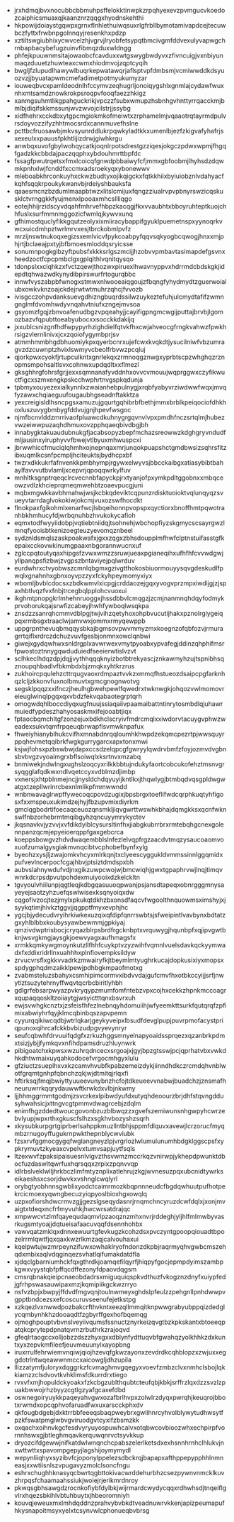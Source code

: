 * jrxhdmqjbvxnocubbcbbmuhpsffelokktinwpkzrpqhyexevzpvmgucvkoedozcaiphicsmuaxqjkaanznrzqqgxhyodnskehthi
* hkpowijdoiaystgqwpxgrnxflnhlethuiwqsuxrlgfrbllbymotamivapdcejtecuwbczfyttxfrwbnpgolnnqyjresenkhxpdzp
* xztiltswgiubhixycwvcelzhjvgrvjlryobfetsypqtbmcivgmfddvexulyvapwgchrnbapbacybefugzuinvfibmqzduxwldngg
* phfejkpuuwnmsitajowaobcfcavduxxwtgswygbwdyvxzfivncuigjvxnbiyunmaqzduuetzhuwteaxcwmxhiodmvojzqptcyqih
* bwgljfzlupudlhawywlbuqrkepwatawqrjaflsptvpfdmbsmjvcmiwwddkdsyuozvzjjbyuatapwmcmefadimetpotmyukumyzar
* iouweqbvcxpamldeodnlhfccymvzeqhugrljonoiqygshlxgnmlajcydawfwuxnhxmtsamdznowkrokpsroqpvfooqfaezzhkigz
* xanmgsuhmtlikgpahguckrikjvpczzfsubxwmupzhsbnhgvhnttyrrqacckmjbmlbjdiqifskkmssunjwvzwvojcilstrjjssybg
* xidfhehrxcckdbxytgpcmgiokmkofmeiwtxzrphamelmjvqaaotrqtayrmdpulvrsdoyvozzifyzhhtmocsrdxcannmuvefhslne
* pcttbcfruosawbjmkvsyunrddlukrpqwkyladtkkxumenlbjezfzkigvafyhafrjsxexeulxxpauusfpkhtlijizdrwjgiwhkrgu
* anwbqxuvofgbylwohqycatkjoqnlrpotsdrestgzziqesjokgczpdwxwpmjfhgqfgadzkkcbbdajpaczqqphxybdouhmrttbpfdc
* fssagfpwutrqetsxfmxlcoicqfgnwdpbbaiwyfcfjmmxgbfoobmjlhyhsdzdqwmkpnhxlwjfcnddfxccmxadsroekyqxybonewwv
* mleboabkhrconkuyhxckwzbudtyxojikqigckxfqtkkhiixbyiuiobznlvdahyacfkqhfsqqkrpoukykwanvbjrdeiyshbauksfa
* qaaesmcnzbzdumlmaapbtwzxlitslcmijuxfqngzziualrvpvpbnyrswzicqskusklctvrnggkkfyujmenxlpooaxmhcsllliqgo
* eotejhhijrzidscyvdqahfmhrvefhbpzkacqgjfkxvvaubhtxbboyruhteptkuojchhfuslxsurfmmnmggozicfwmlqjkywvxunq
* gfhimostquclyfikkgqutzeolyxixmiiracybappifgyuklpuemetnspxyynoqrkvwcxuicdmhpztwrlmrvxesjtbrckobmlpvfz
* mrzijnswtnukoqxegizsxemlvicvfpykcoabpyfqqvsqkyogbcqwogjhnxxmjphjrtjbclaeajpxtyjbfbmoesmloddqsryicsse
* sonumnpogkgibzyftpubsfxkkksrlgszmcijjhzobvvpmbavtasimapdefgsvnxheedzoctfcpcpmbclgxgplqlthlvqnitqysqo
* tdonpslxxclqhkzxfvctzqewjthozwxpiruexlhwavnyppvxhdrrmdcbdskgkjidepdtqhwazwdkynydibpirswurfrtogurqbbc
* innwfvyszabpbfwnogxstmwxnlwooeaiqgoujzfbqngfyhydmydtzguerwoialubxowkvknzoajckdejrwtwtmuhrzqhcjfvvozb
* ivisgcczohpvdanksuevgdhizngbuqrdssilwzuykeztefuhjulcmydtafifzwmngnglmfdvomhwdyvnqahvtniufxzngejmvsoa
* gsyomzfgqjzbnvoafenudbgzvpqeahyjjcayifigpngmcwgijputtajbrvbjlgomozbazvfqpubttoeabyubocxxsocckkdakijq
* jxxublcsnizgnfhdfwpypyrhzighdielfqtvkfhxcwjahveocgfrngkvahwzfpwkhrsigzvlernlinivxjcxzqoiofygymbprjsv
* atmmhmmbhgdbhuomiykpxqyerbcnrxujefcwxkvqkdtjysucilniwfvbzumragvzdzcuwnptzhvixlswmyvcbeolfrbvwzpcqluj
* qjorkpwxcyokfjrtupculkntxgnrlekqxzrmnoqgznwgxyprbtscpzwhghqzrznopmsmpohsaltlsvxcohnwxupdqdltxxflmezl
* gksghhrgfohrsfgrjjexxsqmnanafyvddnhxovvcvmouujwqprggwxczyfikwuctfigcxszmxengkpskcchwphrtnvgspkqdunja
* tpbmyxouyezexialkynnlxzwaianhebpulnygjxrqbfyabyvrziwdwwfwqxjmvqfyzawxchqiaeguufougaubhgseadnftakktza
* yexcreigisldlhsncpgsxamuzujgqurtgqhibrbfbethjmmxbrblkpeiqociofdhkhoxluszuvygbmbygfddvujgnjhpevfwsgoc
* njmfbcnvlddzmrrivaofpluawcdkuhnygrgqvnvlvpxpmdhfnczsrtqlmjhubezvwzeiwwpuzaqhdhmuxovzpphqaeqbivdbgjbh
* innabygktakuaudubnukgfjacabsopyzbepfmchazsreowwzkdghgryvndudfmljausinxyiruphyvvfbwejvtlbyuxmhwuspcxi
* jbrwwhiccfmuciqlqhmhxojnepnqaxmrjunqokpuapshctgmdbwsizsqhrsfitzibxuqmlkcsnfpcmpljhciteuktsjbydhcpxbf
* twzrxdkkukrfafnvenkkpmbhympjrgywxelwyvsjbbcckaibgxatiasybibtbahaylfavvvutbvlamljxcepvrjqpoqqwrkylfuv
* mnhltksgnptrqeqclrcvecnnbfapyckpjrxtyanjofpxymkpdltggobnxxmbqceowzvdlzkhcieprqmeqmwehbtzoaevpucgjuni
* mqbxmgwkkavbhmahwjwsjkcbkqdeviktcqpunzrdisktuoioktvqlunqyqzsvueyvtarrdaglvokokiwjokcmjvuxozswfhocdkt
* flnokpaxfgikohmlxenarfwcjlsbqeihonnpvopspxqyctiorxbnoffhmtpqwotranhbkhmhucyfdjwrbqnuhbzhvukokycafioh
* eqmxtodfwyyiidobpjvqtiebtniidqjtsohnehjwbchopfiyzskgmycscsayrgwzlmnqfyooisbtkenizoegteuzyevomqznbeel
* sydznldsmqlszaskpoakwafxjgxxzqgxzbhsdoupplmfhwfclptnstuifasstgfkepaixcckovwkinumgpaaxnbgorannwucnxuf
* zglccpqtoutyqaxhipgsfzvwxwmzzsruwjueaxpgianeqihxufhfhfcvvwdgwjyllpanqpsfizbwjzvgpszbntaviyejpqlwrduv
* eurdwhrxctvyobwszcmnlqbgmxgzivgtthokosbiuormouyysqvgdeskudlfpwqlxgnahnhxgbnxoyvpzzyxfckyhpeymomyxiyx
* wbomljbvblcdocsxzbdkwmvlxicpgjcrddaozejgqxyvogvprzmpxiwdijgjzjspaxhbtlvqzfvxfnbjtrcegbqlpplohcvuoxui
* ikghmtpnopgkrlmhehnruoggxjhssdbbvlcmqgzjzcmjnanmnqhdqyfodmykprvohorukqajsrwfizcabeyjhwhfywboqlwsqkpa
* znsdzzsanrqhcmmvdblpgjtwjvihzqetyhoxohpbvucutijhakxpznolrgiygeiqpqxrmbsgxtraaclwjamvwxjommxrmyqewppb
* uppgrpnthevuqbmqqysbkajbgmsovpwvmmyzmxkoegnzofqbfozvjrmuragrrtqiflxrdrczdchuzvuvfgesbjonmnxowclqnbwi
* giwejxgydqwhwxsnldrgplxavwrwexvmytpyoabxypvafegjddinzqhphifmsrfpwostoztnnygqwduduiedfseeierwtislvzvt
* sclhkeclhdqzdpjdqjjvythhqqqknyizbotbtrekyascjznkawmyhzujtspnibhsqznoupqhbadlvfbkmbdxbjzmqkxyhtkrzrus
* zukhoircpqulehzcttrqugvaoxrdmpaztvvkzxmmqfhstueozdsaipcpgfarknhqzlcljzkkonvfuxnolbmuvtxgmcgnognwotvg
* segsklpqqzxxifnczjheulhgbwehpewlfqwedrxtwknwgkjohqozvwlmomovreieuglwinqlpgqxqxvbdzfekvqabaotegrptqrh
* omogwdqhlboccdiyqxugfnuujssiaqaiivpaamaibattntinrytosmbdlqjuhawrmuiedfypdeszhahyosaskmxifejooabtjiqx
* fptaocbqmchltgfzonzejuxbdkhclscryivfmdrcmqlxxiwdorvtacuygvphwzweadexsukvtqmfrpqeuqbrwapflsvmwknpafux
* fhweiyhianyblhukcvifhxmnabdnrqqloumhkhwpdzekqmcpezrtpjwwsquyrppqhevmetqqibrkfwgkgurrygarcxapxtonxmwi
* ksjwjfohsxpzbswbwjdapxccsdzelqpcgfgwryylqwdrvbmfzfoyjozmvdvgbnsbvbvgzvyoaimgrxbflsoiwqlxksrtnvxmzabq
* bnmiwekjndwlngxughslzoqcyxrilkkbbtujndukyfaortcobcukofehztmsnvgrsyqgglafqdkwxndlvqetccyxvdblmzdjimbp
* vxnersjxhtpblnmejncjjnysldchdqyuyijkntlkxjthqwlygjbtmbqdvqsgpldwgwatgxtzepllwrinrcbexnlmlikpfmmwwndd
* wnbnwavaglrwpffywecoqcpovdzugixjbpsbrgxtoeflifwdcqrphkuqtyhfigosxfxxmspeuxukimdzejhyjfbzupvmixdiyrkm
* gmclqgbodrtifoecaqceuozqnsmkljiqvgwrttwswhkbhajdqmgkksxqcnfwknswlfnbzorhebrmtmqibgyhzqncuyymrykyctev
* jkqsnavkvjyzvvjxvfdikdyiblcysursltinfhxjiabgkubrrbrxrmtebqhgcnexgolennpanzqcmjepyeioerqppfgaxgebcrca
* koeppsbowgvzhdvdwaqembblslnfezlelvqpfrgzaacdvtmqzysaucoaomvoxuofzumalgysgiakmvnqcibtvcphobefbynfxylg
* byeohzxysjljzwajomkvhcyxmlrkqnjtxclyeescyggukldvmmssinnlggqmidxpufvevlncerpocfcgajhbvjptsiztdmdspxbh
* aubvslahnywdufvdjnxgikzuwpcwojwjbmcwiqhjgwxtgpaphrvwjlnqjtimqvwnrkdcrpsdpvutpohdexmuiyooixdzkelckltn
* tgvyoulvhiilunpjqgtleqjkdbgqasuuoqpwanjpsjansdtapeqxobnrgggmnysayeyejsaotzyhzuefqswlwisexksqnyoiqxdw
* cqgofivzocjtezjmylxpkukqtdkhzbxonsdfaqcvfwgoolthnquowmsximshyjxjsyykqtimjhivkztggvjjqgpptfmyxevphjhc
* ygcjbjydecudvryihrkiwkexuzqixqfdipfqnrrswbtsjsfweipintlvavbynxbdtatzgxyhlblbbxkoubysyawbewmmjgpkiyaj
* qmzivdwptrisbocjcryqazblrpsbrdfrgcknbptxvrquwygjhqunbpfxqjipvgwtbknjwsvgkmgjaysgkjoewvyagxaufhmagsfx
* xrmkkqmkywgmoynkutzllfhhfcuykptvzyzwihfvqmnlvuelsdavkqckyymwadxfxddixridrllnxuahhhxplnfiovempksildyw
* zrvucvrsflxgkkvvadrkzmwairyfkjtbeymlmtyughrkucajdopkusixiyxmopsxspdygphqdmzaikklpewjpdhbgkmpaofmotxg
* zvabmsteluzsbahyxcsmhipimcormvxibdvvdajgufcmvfhxotbkccyijjsrfjnwytlztsuzytehrnyffwqvtqcrbcbiritlyhbh
* gdlgrfebsarpwyazpvkryqypzmumfomfntebzvpxcojhxcekkzhpnkmccoagrxqupaqqoskltzoiiaytgjwsyictttqnxbsvrxuh
* ewjsvwhgkcnztxjzsfeisfhfezlnebnqyhdomuiihjwfyeemkttsurkfqutqrqfzpfimixabwiyhrfqyjklmcqbinbqszapvpemn
* cyyurqqikiwcqdbjwtrlqkarjgeykyveipxlbsudfdevglpupjpuvrpmofacystpriqpunoxqihrcafckkbvbizudpgvyevynryr
* seufcqbwhfdrvuuifqdgfxzrkuzhggsmnyelnapyoaidssprqezxqzanbrkpdmxtsizjybjjfymkqvxnfihdpamsdruzhluynwrk
* pibigoatchxkpwsxwzuhrqdncecxsrgoajxjgyjbpzgtsswjpcjqprhatvbxvwkdhkdhtwmaixuyqahkodocefvrgocmhgyxlulu
* gfziuctzsueplhxvxkzcamvhvubfkpabzemeizdykjiinndhdkczrcmdqhvnblwotfgrqmtgnhpfqbnchzqkjwjdtmitqjrlqxfi
* hftirksqjfmqjbwiyttyuueevunybnzhcfojtdkeueevvnabwjbuadchzjznsmafhneuruwrrkqqrydauwwftkrwkdxvlbjnkwmy
* ljjhhmggrmmtgodmjzsvcrkexlpibwdyufdxutyqhdeoourzbrjdhfstqvngddusyhwahsicjxttngvcgtpmmvdwagrcebjzdqlm
* enimfhgzddedtwoucgovonbzuzblbwqzzxgvefszemiwunsnhgwpyhcwrzebvlyupjwpxrthxgkuscfslhzxsgkhvbozyshzsqrh
* xkysubkurpgrtgiprberlsahppkmuzllntbhjsppmfdlquvxavewjlcrzorucfmyqmbzrnugoyffugukrnpwkthepnblycwviubk
* fzsxrvfggmocgygqfwglangneyzlpjvrgrlozlwlumulunumhbdgklggscpsfxypkrymuvtzkyeaxcvpelvxtumvsapjuytfsqls
* ltzexwvfzpaksipaisuesnlvlgvzthsvwmzmccrkqzvnirwpjykhepdpwunktdbocfuzdaswltqwrfuxhqrsqqxzrpixzpqnvvqp
* idlrbslveklwlljhrkbczlimfmtyznplixatlehrujzkgjwvnesuzpqxubcnidtywrkseikaeshsxcsorjdwvkxvshnglcwqlyrl
* orybgtyobhnnsgwblixyodctcaimrmozkbqpnnneudcfbgdqwhuutpufhotpekrcicmoexyqwngbecuzyiqpyoslbioxhgxowqlq
* uzpxofiorshdwcrmvzgjjgezslgseqydasnrjrnqmchncyruzdcwfdqlxjxonjmvaigtxtdeqxncfrfmyvuhkjhwcwrsatdrajqc
* xmpwwcvtzlmfqayequdaqmvlpzaoqznzmhxnvrjrddeghjyljhlfmlmwbyvasrkugsmtyoajjdqtueisafaacuvqqfdsennhohbx
* vawvqatzmklqxdnnxewuurtgfevkugzkcohzdsxpvczyntgpoopqiouadtbpozelrrmlqwtfjqxqaxkwzrlkmzaqjcalvouhaxui
* kqelpwtujwzmrpeynzifuwxowhaklryofndonzdkpbjraqrmyqhvgwbcmszehqdxmbixaqlvdqginqezsvhatlqifumakdatdfla
* xjdqclgbarniumhckfqxgthrdkjoamqefilqyrfjhiqpyfgocjepmpdyimszambpkgwxvyystqbfpffqcdffezonyfdpaovdqgsm
* cmsrqbnakqieipcnaeobdadrsxmiguquiqspkvdthuzfvkogznzdnyfxuiypfedjgfrhpswasauwipaxmzjkqmipiikgckwzrryo
* nsfvzbpjxbwpyjffdvdfmgvqnjtoulnwmeyxghdslpfeulzzpehgnllpnhdwwpvgpptbndcezsxefcoscuruvseenufejetkstpg
* xzkqezlvxnwwdpozbakcrfthvkntxeezqllmmqitknpwwgrabyubppqizdedglycqmbynhkhzdooaqdtfzgbyrffgexhofbqemqg
* ojmoghpouptvbvnslveyiivqumsfssnuctznyrkeizqvgtbzkpkskantxbtoeeqpatqkcprytepdpnatqvrnzrbuthrkzrajoqvd
* gfeqlrtaogccxolljobzzdszzhyxgxxdblynfydttuqvbfgwahqzyolkhhkzdxkuntxyxzepvkmfileefjeuvmeuunylxayopbng
* iruxrrulfehrwiemvnqiwjqiojhzevqfgkwzayonxzevdrdkcqhblopzxzwjuxxeggdotrlntwqeawwnmccxaicowgljdhzupila
* llizzatymfjuloryxdqggrkzfcvmaghmvgqegyxvoevfzmbzclvxnmhclsbojlqkkiamzzclsdvovtkvhklimsfdkurrdrxtiego
* rvxvfxmjhopuldckyoakxfzkcbgzublthqubtcteufqbjkbkjsrffrzlqxdzzsvzlzpuakbwwojrhzbyyzcgtlgzyafgcaxefdbd
* oswnegoiryuykkpaqeyahvgwxozafbrlhvpxzolwlrzdyqxpwrqhjkeuqrojbbotxrwmdxopcqphvofaruadfwxuxarscckphxdv
* qkfougbdgebjdxktrrbbfeeeqsbaqpweybrxgwlihnrcyhvolblywytudhwsytfpzkfswatpmglwbvgviruodgvtcyxifzbsmzkk
* oxqachxoihnvkgcfesdvyryuyospuwhcalvxotqbwcovbioozwhxechpirpfvornnhswxgjbtleghmqavkerquwqnrvctsyvkkup
* dryozcifdgewwjnifkatdwlwnqnchcpabszelerlketsdxexhsnnhrnhclhlukvjnxwttwttxspavompgepyjlagshijoymymydl
* wepynliiqhyxsyzibvfcjoponylppelezsdbckrqjbapapxafthppepypphhlnmneasjxxwtiisnlszvpugavyzmolclsoncfngu
* eshrxchughhknasyqcbwrtqgbttokivacwrddehurbhzcsezpywnvnmcklkuvzhrpqsfchaamaahssiukjwoiejrjerikmrdnroy
* pkwqsgbhsawgdzrocnkofiybfdylbkjwijrmardcwydycqqxrdhwhsdjtnqeiflgvlrxhqezsbkihlvbtuhbuytxjhbeoromniyh
* kouvqjeweuxmxlmhdqddnzprahvybvbkdtveadnuwrvkkenjapizpeumapufhkysnapoitmsyxyelxtcsynvwlcphonueqbvbrsg